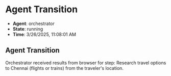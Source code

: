 # Agent Transition

- **Agent**: orchestrator
- **State**: running
- **Time**: 3/26/2025, 11:08:01 AM

## Agent Transition

Orchestrator received results from browser for step: Research travel options to Chennai (flights or trains) from the traveler's location.

